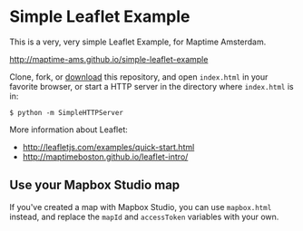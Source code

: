 # Simple Leaflet Example

This is a very, very simple Leaflet Example, for Maptime Amsterdam.

http://maptime-ams.github.io/simple-leaflet-example

Clone, fork, or [download](../../archive/gh-pages.zip) this repository, and open `index.html` in your favorite browser, or start a HTTP server in the directory where `index.html` is in:

    $ python -m SimpleHTTPServer

More information about Leaflet:

  - http://leafletjs.com/examples/quick-start.html
  - http://maptimeboston.github.io/leaflet-intro/

## Use your Mapbox Studio map

If you've created a map with Mapbox Studio, you can use `mapbox.html` instead, and replace the `mapId` and `accessToken` variables with your own.
